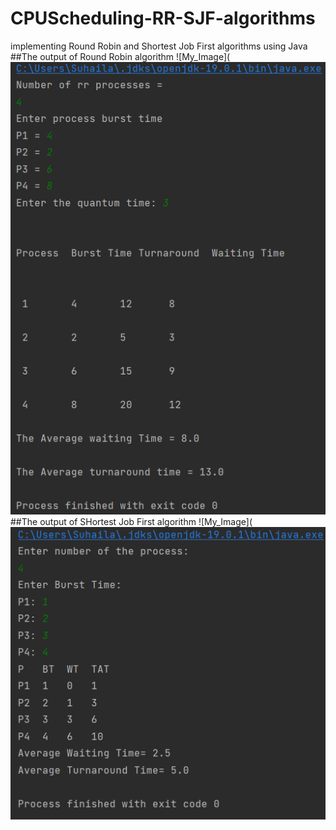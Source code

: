 # CPUScheduling-RR-SJF-algorithms
implementing Round Robin and Shortest Job First algorithms using Java
##The output of Round Robin algorithm
![My_Image](![Screenshot_2](RR.png)
##The output of SHortest Job First algorithm
![My_Image](![Screenshot_3](SJF.png)
